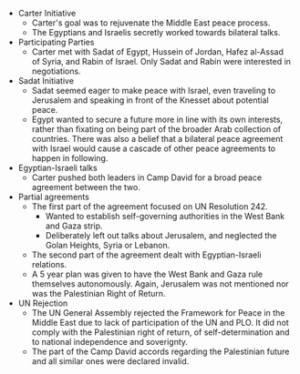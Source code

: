 - Carter Initiative
  - Carter's goal was to rejuvenate the Middle East peace process.
  - The Egyptians and Israelis secretly worked towards bilateral talks.
- Participating Parties
  - Carter met with Sadat of Egypt, Hussein of Jordan, Hafez al-Assad of Syria, and Rabin of Israel. Only Sadat and Rabin were interested in negotiations.
- Sadat Initiative
  - Sadat seemed eager to make peace with Israel, even traveling to Jerusalem and speaking in front of the Knesset about potential peace.
  - Egypt wanted to secure a future more in line with its own interests, rather than fixating on being part of the broader Arab collection of countries. There was also a belief that a bilateral peace agreement with Israel would cause a cascade of other peace agreements to happen in following.
- Egyptian-Israeli talks
  - Carter pushed both leaders in Camp David for a broad peace agreement between the two.
- Partial agreements
  - The first part of the agreement focused on UN Resolution 242.
    - Wanted to establish self-governing authorities in the West Bank and Gaza strip.
    - Deliberately left out talks about Jerusalem, and neglected the Golan Heights, Syria or Lebanon.
  - The second part of the agreement dealt with Egyptian-Israeli relations.
  - A 5 year plan was given to have the West Bank and Gaza rule themselves autonomously. Again, Jerusalem was not mentioned nor was the Palestinian Right of Return.
- UN Rejection
  - The UN General Assembly rejected the Framework for Peace in the Middle East due to lack of participation of the UN and PLO. It did not comply with the Palestinian right of return, of self-determination and to national independence and soverignty.
  - The part of the Camp David accords regarding the Palestinian future and all similar ones were declared invalid.
#